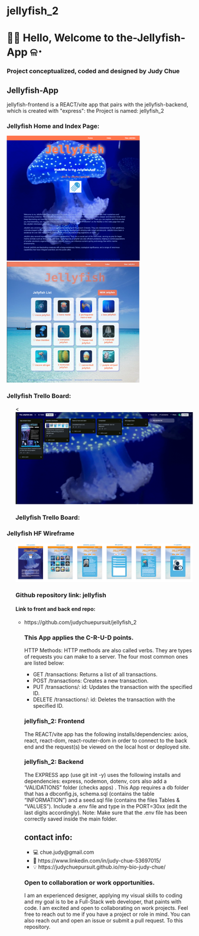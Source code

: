 # jellyfish_2

<!DOCTYPE html>
<html>
  <head>
   <h1>👋🏻 Hello,  Welcome to the-Jellyfish-App ଳ･</h1>
<h3>Project conceptualized, coded and designed by Judy Chue</h3>
  </head>
  <body>
    <h2>Jellyfish-App</h2>
    <p>
jellyfish-frontend is a REACT/vite app that pairs with the jellyfish-backend, which is created with "express": the Project is named:
jellyfish_2

### Jellyfish Home and Index Page:
<img alt="Jellyfish Home Page" src="jellyfish-frontend/public/HOME.png" width="360" />&nbsp;&nbsp;&nbsp;&nbsp;<img alt="Jellyfish Index Page" src="jellyfish-frontend/public/INDEX.png" width="360" />
<!-- copied from here -->
<h3>Jellyfish Trello Board:</h3>
<ul>
    <<img alt="Jellyfish HF Wireframe" src="jellyfish-frontend/public/Jellyfish_Trello_board.png" width="550"></img>
<h3>Jellyfish Trello Board:</h3>
<!-- copied from here -->
</ul>
<h3>Jellyfish HF Wireframe</h3>
<ul>
<img alt="Jellyfish HF Wireframe" src="jellyfish-frontend/public/jellyfish_HF_wireframe.png" width="950"></img>
<h3> Github repository link: jellyfish </h3>
<h4>Link to front and back end repo:</h4>
<ul><li>https://github.com/judychuepursuit/jellyfish_2</li>
<h3> This App applies the C-R-U-D points.</h3>
<p>HTTP Methods: HTTP methods are also called verbs. They are types of requests you can make to a server. The four most common ones are listed below:</p>
<ul>
      <li>GET /transactions: Returns a list of all transactions.</li>
      <li>POST /transactions: Creates a new transaction.</li>
      <li>PUT /transactions/: id: Updates the transaction with the specified ID.</li>
      <li>DELETE /transactions/: id: Deletes the transaction with the specified ID.</li>
</ul>
<h3>jellyfish_2: Frontend</h3>
<p>
  The REACT/vite app has the following installs/dependencies: axios, react, react-dom, react-router-dom in order to connect to the back end and the request(s) be viewed on the local host or deployed site.
<br>
<h3>jellyfish_2: Backend</h3>
  The EXPRESS app (use git init -y) uses the following installs and dependencies: express, nodemon, dotenv, cors also add a ‘VALIDATIONS” folder (checks apps) . 
  This App requires a db folder that has a dbconfig.js, schema.sql (contains the table “INFORMATION”) and a seed.sql file (contains   
the files Tables & “VALUES”).
  Include a .env file and type in the PORT=30xx (edit the last digits accordingly). 
  Note: Make sure that the .env file has been correctly saved inside the main folder.  
<h2>contact info:</h2>
<ul>
    <li>💻  chue.judy@gmail.com</li>
    <li>💟  https://www.linkedin.com/in/judy-chue-53697015/</li>
    <li>💡  https://judychuepursuit.github.io/my-bio-judy-chue/</li>
</ul>
</p>
<h3>Open to collaboration or work opportunities.</h3>
<p>
I am an experienced designer, applying my visual skills to coding and my goal is to be a Full-Stack web developer, that paints with code. I am excited and open to collaborating on work projects. Feel free to reach out to me if you have a project or role in mind. You can also reach out and open an issue or submit a pull request. To this repository.</p>
